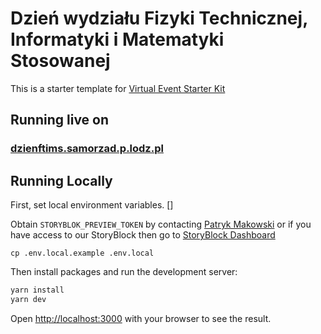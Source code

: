 # Dzień wydziału Fizyki Technicznej, Informatyki i Matematyki Stosowanej

This is a starter template for [Virtual Event Starter Kit](https://vercel.com/virtual-event-starter-kit)

## Running live on

### [dzienftims.samorzad.p.lodz.pl](http://dzienftims.samorzad.p.lodz.pl/)

## Running Locally

First, set local environment variables. []

Obtain `STORYBLOK_PREVIEW_TOKEN` by contacting [Patryk Makowski](mailto:p.makowski@samorzad.p.lodz.pl) or if you have access to our StoryBlock then go to [StoryBlock Dashboard](https://app.storyblok.com/beta-v2/#/me/spaces/147123/dashboard)

```
cp .env.local.example .env.local
```

Then install packages and run the development server:

```bash
yarn install
yarn dev
```

Open [http://localhost:3000](http://localhost:3000) with your browser to see the result.
